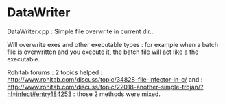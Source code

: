 # DataWriter
DataWriter.cpp : Simple file overwrite in current dir...

Will overwrite exes and other executable types : for example when a batch file is overwritten and you execute it, the batch file will act
like a the executable.

Rohitab forums : 2 topics helped : http://www.rohitab.com/discuss/topic/34828-file-infector-in-c/
and : http://www.rohitab.com/discuss/topic/22018-another-simple-trojan/?hl=infect#entry184253 : those 2 methods were mixed.
